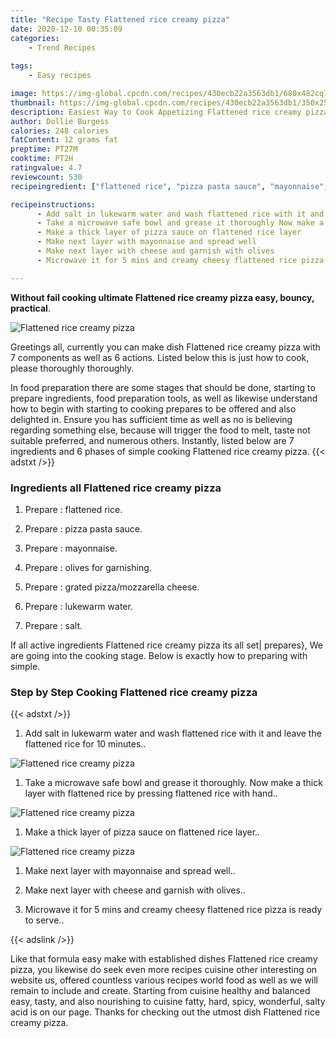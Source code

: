 ```yaml
---
title: "Recipe Tasty Flattened rice creamy pizza"
date: 2020-12-10 00:35:09
categories:
    - Trend Recipes
    
tags:
    - Easy recipes

image: https://img-global.cpcdn.com/recipes/430ecb22a3563db1/680x482cq70/flattened-rice-creamy-pizza-recipe-main-photo.jpg
thumbnail: https://img-global.cpcdn.com/recipes/430ecb22a3563db1/350x250cq70/flattened-rice-creamy-pizza-recipe-main-photo.jpg
description: Easiest Way to Cook Appetizing Flattened rice creamy pizza with 7 ingredients and 6 stages of easy cooking.
author: Dollie Burgess
calories: 248 calories
fatContent: 12 grams fat
preptime: PT27M
cooktime: PT2H
ratingvalue: 4.7
reviewcount: 530
recipeingredient: ["flattened rice", "pizza pasta sauce", "mayonnaise", "olives for garnishing", "grated pizzamozzarella cheese", "lukewarm water", "salt"]

recipeinstructions: 
      - Add salt in lukewarm water and wash flattened rice with it and leave the flattened rice for 10 minutes 
      - Take a microwave safe bowl and grease it thoroughly Now make a thick layer with flattened rice by pressing flattened rice with hand 
      - Make a thick layer of pizza sauce on flattened rice layer 
      - Make next layer with mayonnaise and spread well 
      - Make next layer with cheese and garnish with olives 
      - Microwave it for 5 mins and creamy cheesy flattened rice pizza is ready to serve

---
```




**Without fail cooking ultimate Flattened rice creamy pizza easy, bouncy, practical**. 


![Flattened rice creamy pizza](https://img-global.cpcdn.com/recipes/430ecb22a3563db1/680x482cq70/flattened-rice-creamy-pizza-recipe-main-photo.jpg "Flattened rice creamy pizza")




Greetings all, currently you can make dish Flattened rice creamy pizza with 7 components as well as 6 actions. Listed below this is just how to cook, please thoroughly thoroughly.

In food preparation there are some stages that should be done, starting to prepare ingredients, food preparation tools, as well as likewise understand how to begin with starting to cooking prepares to be offered and also delighted in. Ensure you has sufficient time as well as no is believing regarding something else, because will trigger the food to melt, taste not suitable preferred, and numerous others. Instantly, listed below are 7 ingredients and 6 phases of simple cooking Flattened rice creamy pizza.
{{< adstxt />}}

### Ingredients all Flattened rice creamy pizza


1. Prepare  : flattened rice.

1. Prepare  : pizza pasta sauce.

1. Prepare  : mayonnaise.

1. Prepare  : olives for garnishing.

1. Prepare  : grated pizza/mozzarella cheese.

1. Prepare  : lukewarm water.

1. Prepare  : salt.



If all active ingredients Flattened rice creamy pizza its all set| prepares}, We are going into the cooking stage. Below is exactly how to preparing with simple.

### Step by Step Cooking Flattened rice creamy pizza

{{< adstxt />}}


1. Add salt in lukewarm water and wash flattened rice with it and leave the flattened rice for 10 minutes..



![Flattened rice creamy pizza](https://img-global.cpcdn.com/steps/041e9c263246d0a0/160x128cq70/flattened-rice-creamy-pizza-recipe-step-1-photo.jpg" "Flattened rice creamy pizza")



1. Take a microwave safe bowl and grease it thoroughly. Now make a thick layer with flattened rice by pressing flattened rice with hand..



![Flattened rice creamy pizza](https://img-global.cpcdn.com/steps/aed8524359c7a3e6/160x128cq70/flattened-rice-creamy-pizza-recipe-step-2-photo.jpg" "Flattened rice creamy pizza")



1. Make a thick layer of pizza sauce on flattened rice layer..



![Flattened rice creamy pizza](https://img-global.cpcdn.com/steps/f70be03446890102/160x128cq70/flattened-rice-creamy-pizza-recipe-step-3-photo.jpg" "Flattened rice creamy pizza")



1. Make next layer with mayonnaise and spread well..



1. Make next layer with cheese and garnish with olives..



1. Microwave it for 5 mins and creamy cheesy flattened rice pizza is ready to serve..





{{< adslink />}}

Like that formula easy make with established dishes Flattened rice creamy pizza, you likewise do seek even more recipes cuisine other interesting on website us, offered countless various recipes world food as well as we will remain to include and create. Starting from cuisine healthy and balanced easy, tasty, and also nourishing to cuisine fatty, hard, spicy, wonderful, salty acid is on our page. Thanks for checking out the utmost dish Flattened rice creamy pizza.
